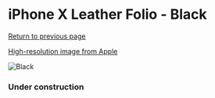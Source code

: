 # iPhone X Leather Folio - Black

[Return to previous page](/iphone_x)

[High-resolution image from Apple](https://store.storeimages.cdn-apple.com/8756/as-images.apple.com/is/MQRV2?wid=4500&hei=4500&fmt=png)

<div style="width: 384px"><img src="/everypreview/MQRV2.png" alt="Black"></div>

### Under construction
